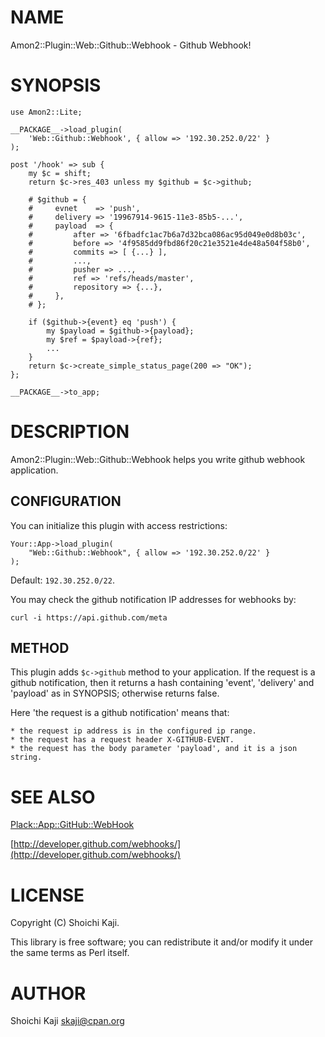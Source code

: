 # NAME

Amon2::Plugin::Web::Github::Webhook - Github Webhook!

# SYNOPSIS

    use Amon2::Lite;

    __PACKAGE__->load_plugin(
        'Web::Github::Webhook', { allow => '192.30.252.0/22' }
    );

    post '/hook' => sub {
        my $c = shift;
        return $c->res_403 unless my $github = $c->github;

        # $github = {
        #     evnet    => 'push',
        #     delivery => '19967914-9615-11e3-85b5-...',
        #     payload  => {
        #         after => '6fbadfc1ac7b6a7d32bca086ac95d049e0d8b03c',
        #         before => '4f9585dd9fbd86f20c21e3521e4de48a504f58b0',
        #         commits => [ {...} ],
        #         ...,
        #         pusher => ...,
        #         ref => 'refs/heads/master',
        #         repository => {...},
        #     },
        # };

        if ($github->{event} eq 'push') {
            my $payload = $github->{payload};
            my $ref = $payload->{ref};
            ...
        }
        return $c->create_simple_status_page(200 => "OK");
    };

    __PACKAGE__->to_app;

# DESCRIPTION

Amon2::Plugin::Web::Github::Webhook helps you write github webhook
application.

## CONFIGURATION

You can initialize this plugin with access restrictions:

    Your::App->load_plugin(
        "Web::Github::Webhook", { allow => '192.30.252.0/22' }
    );

Default: `192.30.252.0/22`.

You may check the github notification IP addresses for webhooks by:

    curl -i https://api.github.com/meta

## METHOD

This plugin adds `$c->github` method to your application.
If the request is a github notification,
then it returns a hash containing 'event', 'delivery' and 'payload' as in
SYNOPSIS; otherwise returns false.

Here 'the request is a github notification' means that:

    * the request ip address is in the configured ip range.
    * the request has a request header X-GITHUB-EVENT.
    * the request has the body parameter 'payload', and it is a json string.

# SEE ALSO

[Plack::App::GitHub::WebHook](https://metacpan.org/pod/Plack::App::GitHub::WebHook)

[http://developer.github.com/webhooks/](http://developer.github.com/webhooks/)

# LICENSE

Copyright (C) Shoichi Kaji.

This library is free software; you can redistribute it and/or modify
it under the same terms as Perl itself.

# AUTHOR

Shoichi Kaji <skaji@cpan.org>
